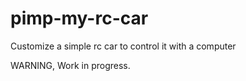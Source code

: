 # pimp-my-rc-car
Customize a simple rc car to control it with a computer

WARNING, Work in progress.